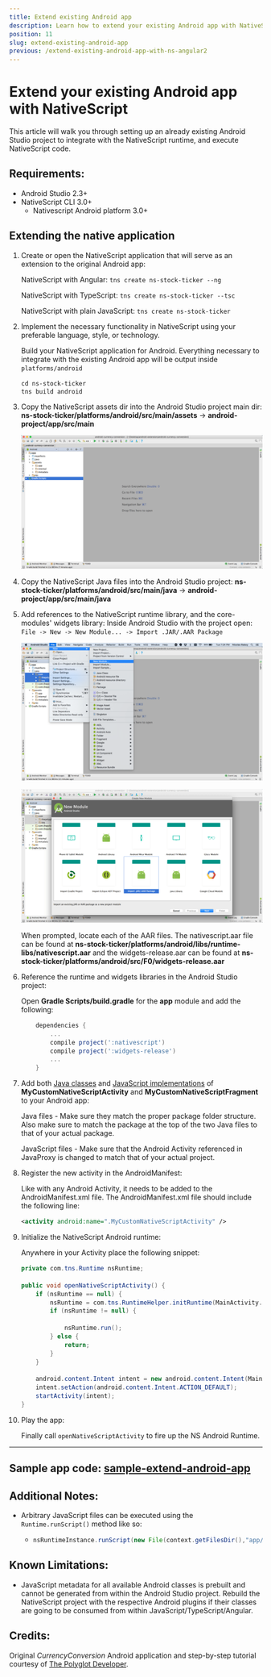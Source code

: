 ```yaml
---
title: Extend existing Android app
description: Learn how to extend your existing Android app with NativeScript
position: 11
slug: extend-existing-android-app
previous: /extend-existing-android-app-with-ns-angular2
---
```


# Extend your existing Android app with NativeScript

This article will walk you through setting up an already existing Android Studio project to integrate with the NativeScript runtime, and execute NativeScript code.

## Requirements: 
 - Android Studio 2.3+
 - NativeScript CLI 3.0+
    - Nativescript Android platform 3.0+

## Extending the native application

1. Create or open the NativeScript application that will serve as an extension to the original Android app:

    NativeScript with Angular:
    `tns create ns-stock-ticker --ng`

    NativeScript with TypeScript:
    `tns create ns-stock-ticker --tsc`

    NativeScript with plain JavaScript:
    `tns create ns-stock-ticker`

2. Implement the necessary functionality in NativeScript using your preferable language, style, or technology. 

    Build your NativeScript application for Android. Everything necessary to integrate with the existing Android app will be output inside `platforms/android`

    ```shell
    cd ns-stock-ticker
    tns build android
    ```

3. Copy the NativeScript assets dir into the Android Studio project main dir:
    **ns-stock-ticker/platforms/android/src/main/assets** -> **android-project/app/src/main**

    ![Copy assets](../img/extend-existing-android-app/android-nativescript-1.png)

4. Copy the NativeScript Java files into the Android Studio project:
    **ns-stock-ticker/platforms/android/src/main/java** -> **android-project/app/src/main/java**

5. Add references to the NativeScript runtime library, and the core-modules' widgets library:
    Inside Android Studio with the project open: `File -> New -> New Module... -> Import .JAR/.AAR Package`
    
    ![Import libs](../img/extend-existing-android-app/android-nativescript-2.png)

    ![Import libs](../img/extend-existing-android-app/android-nativescript-3.png)

    When prompted, locate each of the AAR files. The nativescript.aar file can be found at **ns-stock-ticker/platforms/android/libs/runtime-libs/nativescript.aar** and the widgets-release.aar can be found at **ns-stock-ticker/platforms/android/src/F0/widgets-release.aar**


6. Reference the runtime and widgets libraries in the Android Studio project:

    Open **Gradle Scripts/build.gradle** for the **app** module and add the following:

    ```groovy
        dependencies {
            ...
            compile project(':nativescript')
            compile project(':widgets-release')
            ...
        }
    ```

7. Add both [Java classes](https://github.com/NativeScript/sample-extend-android-app/tree/master/common/main/java/org/nativescript/currencyconversion) and [JavaScript implementations](https://github.com/NativeScript/sample-extend-android-app/tree/master/common/main/assets/app) of **MyCustomNativeScriptActivity** and **MyCustomNativeScriptFragment** to your Android app:
    
    Java files - Make sure they match the proper package folder structure. Also make sure to match the package at the top of the two Java files to that of your actual package.

    JavaScript files - Make sure that the Android Activity referenced in JavaProxy is changed to match that of your actual project.

8. Register the new activity in the AndroidManifest:

    Like with any Android Activity, it needs to be added to the AndroidManifest.xml file. The AndroidManifest.xml file should include the following line:
    ```xml
    <activity android:name=".MyCustomNativeScriptActivity" />
    ```

9. Initialize the NativeScript Android runtime:

    Anywhere in your Activity place the following snippet:
    ```Java
    private com.tns.Runtime nsRuntime;

    public void openNativeScriptActivity() {
        if (nsRuntime == null) {
            nsRuntime = com.tns.RuntimeHelper.initRuntime(MainActivity.this.getApplication());
            if (nsRuntime != null) {

                nsRuntime.run();
            } else {
                return;
            }
        }

        android.content.Intent intent = new android.content.Intent(MainActivity.this, MyCustomNativeScriptActivity.class);
        intent.setAction(android.content.Intent.ACTION_DEFAULT);
        startActivity(intent);
    }
    ```

10. Play the app:

    Finally call `openNativeScriptActivity` to fire up the NS Android Runtime.

---

## **Sample app code:** [sample-extend-android-app](https://github.com/NativeScript/sample-extend-android-app)

## **Additional Notes:**
 - Arbitrary JavaScript files can be executed using the `Runtime.runScript()` method like so:
    - ```Java
      nsRuntimeInstance.runScript(new File(context.getFilesDir(),"app/view.js"))
        ```

## **Known Limitations**:
 - JavaScript metadata for all available Android classes is prebuilt and cannot be generated from within the Android Studio project. Rebuild the NativeScript project with the respective Android plugins if their classes are going to be consumed from within JavaScript/TypeScript/Angular.
 
## **Credits:** 
Original *CurrencyConversion* Android application and step-by-step tutorial courtesy of [The Polyglot Developer](https://www.thepolyglotdeveloper.com/2017/06/legacy-android-java-nativescript-angular/).